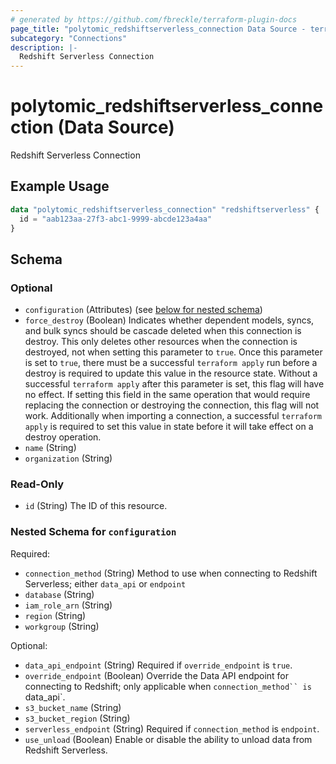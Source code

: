 ```yaml
---
# generated by https://github.com/fbreckle/terraform-plugin-docs
page_title: "polytomic_redshiftserverless_connection Data Source - terraform-provider-polytomic"
subcategory: "Connections"
description: |-
  Redshift Serverless Connection
---
```


# polytomic_redshiftserverless_connection (Data Source)

Redshift Serverless Connection

## Example Usage

```terraform
data "polytomic_redshiftserverless_connection" "redshiftserverless" {
  id = "aab123aa-27f3-abc1-9999-abcde123a4aa"
}
```

<!-- schema generated by tfplugindocs -->
## Schema

### Optional

- `configuration` (Attributes) (see [below for nested schema](#nestedatt--configuration))
- `force_destroy` (Boolean) Indicates whether dependent models, syncs, and bulk syncs should be cascade deleted when this connection is destroy. This only deletes other resources when the connection is destroyed, not when setting this parameter to `true`. Once this parameter is set to `true`, there must be a successful `terraform apply` run before a destroy is required to update this value in the resource state. Without a successful `terraform apply` after this parameter is set, this flag will have no effect. If setting this field in the same operation that would require replacing the connection or destroying the connection, this flag will not work. Additionally when importing a connection, a successful `terraform apply` is required to set this value in state before it will take effect on a destroy operation.
- `name` (String)
- `organization` (String)

### Read-Only

- `id` (String) The ID of this resource.

<a id="nestedatt--configuration"></a>
### Nested Schema for `configuration`

Required:

- `connection_method` (String) Method to use when connecting to Redshift Serverless; either `data_api` or `endpoint`
- `database` (String)
- `iam_role_arn` (String)
- `region` (String)
- `workgroup` (String)

Optional:

- `data_api_endpoint` (String) Required if `override_endpoint` is `true`.
- `override_endpoint` (Boolean) Override the Data API endpoint for connecting to Redshift; only applicable when `connection_method`` is `data_api`.
- `s3_bucket_name` (String)
- `s3_bucket_region` (String)
- `serverless_endpoint` (String) Required if `connection_method` is `endpoint`.
- `use_unload` (Boolean) Enable or disable the ability to unload data from Redshift Serverless.


